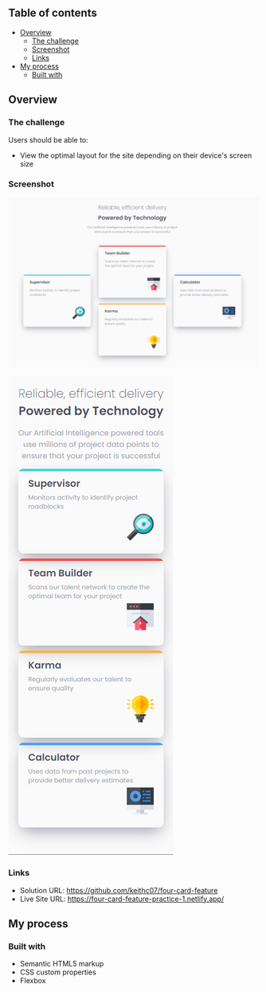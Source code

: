 ## Table of contents

- [Overview](#overview)
  - [The challenge](#the-challenge)
  - [Screenshot](#screenshot)
  - [Links](#links)
- [My process](#my-process)
  - [Built with](#built-with)

## Overview

### The challenge

Users should be able to:

- View the optimal layout for the site depending on their device's screen size

### Screenshot

![screenshot-1](screenshots/screenshot-1.png)

![screenshot-2](screenshots/screenshot-2.png)

### Links

- Solution URL: https://github.com/keithc07/four-card-feature
- Live Site URL: https://four-card-feature-practice-1.netlify.app/

## My process

### Built with

- Semantic HTML5 markup
- CSS custom properties
- Flexbox
